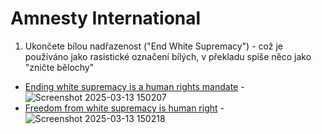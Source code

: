 # Amnesty International

1. Ukončete bílou nadřazenost ("End White Supremacy") - což je používáno jako rasistické označení bílých, v překladu spíše něco jako "zničte bělochy"
  -  [Ending white supremacy is a human rights mandate](https://www.facebook.com/photo.php?fbid=10159086250029395&id=7624294394&set=a.398583814394)
    -  ![Screenshot 2025-03-13 150207](https://github.com/user-attachments/assets/54e66f37-560f-45bb-b3fa-10656b398311)
  -  [Freedom from white supremacy is human right](https://x.com/amnestyusa/status/1608161131603820544)
    -   ![Screenshot 2025-03-13 150218](https://github.com/user-attachments/assets/802299a4-02ca-4dc8-83fa-945987e10a6b)
 
